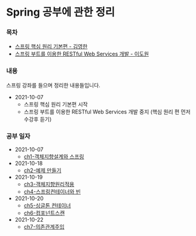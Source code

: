 # Spring 공부에 관한 정리

### 목차
- [스프링 핵심 원리 기본편 - 김영한](./spring-basic)
- [스프링 부트를 이용한 RESTful Web Services 개발 - 이도원](./spring-boot-RESTful)

### 내용
스프링 강좌를 들으며 정리한 내용들입니다.

- 2021-10-07 
    - 스프링 핵심 원리 기본편 시작
    - 스프링 부트를 이용한 RESTful Web Services 개발 중지 (핵심 원리 편 먼저 수강후 듣기)

### 공부 일자
- 2021-10-07
    - [ch1-객체지향설계와 스프링](./spring-basic/ch1-객체지향설계와스프링)
- 2021-10-18
    - [ch2-예제 만들기](./spring-basic/ch2-스프링핵심원리이해1-예제만들기)
- 2021-10-19
    - [ch3-객체지향원리적용](./spring-basic/ch3-객체지향원리적용/)
    - [ch4-스프링컨테이너와 빈](./spring-basic/ch4-스프링컨테이너와빈/)
- 2021-10-20
  - [ch5-싱글톤 컨테이너](./spring-basic/ch5-싱글톤컨테이너/)
  - [ch6-컴포넌트스캔](./spring-basic/ch6-컴포넌트스캔)
- 2021-10-22
  - [ch7-의존관계주입](./spring-basic/ch7-의존관계주입)